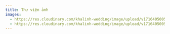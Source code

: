 ```yaml
---
title: Thư viện ảnh
images:
  - https://res.cloudinary.com/khalinh-wedding/image/upload/v1716405005/cld-sample.jpg
  - https://res.cloudinary.com/khalinh-wedding/image/upload/v1716405005/cld-sample-2.jpg
---
```


